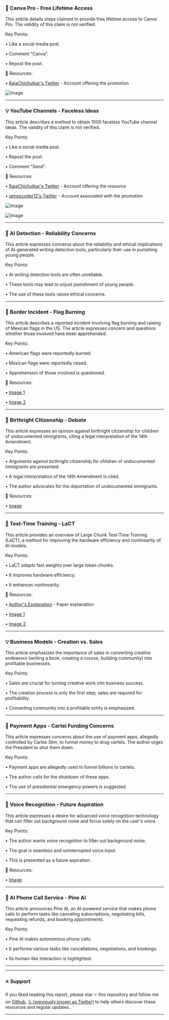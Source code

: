 ### 🚀 Canva Pro - Free Lifetime Access

This article details steps claimed to provide free lifetime access to Canva Pro.  The validity of this claim is not verified.

Key Points:

• Like a social media post.


• Comment "Canva".


• Repost the post.


🔗 Resources:

• [RajaChichulkar's Twitter](https://x.com/RajaChichulkar) -  Account offering the promotion


![Image](https://pbs.twimg.com/media/Gs-NtpHbYAETf2m?format=jpg&name=small)


---

### 💡 YouTube Channels - Faceless Ideas

This article describes a method to obtain 1000 faceless YouTube channel ideas. The validity of this claim is not verified.

Key Points:

• Like a social media post.


• Repost the post.


• Comment "Send".



🔗 Resources:

• [RajaChichulkar's Twitter](https://x.com/RajaChichulkar) - Account offering the resource


• [jamescoder12's Twitter](https://x.com/jamescoder12) - Account associated with the promotion


![Image](https://pbs.twimg.com/media/Gs-MoXuagAAnOIQ?format=jpg&name=small)


![Image](https://pbs.twimg.com/media/Gs20Nc9aoAAg7BQ?format=jpg&name=240x240)


---

### 🤖 AI Detection - Reliability Concerns

This article expresses concerns about the reliability and ethical implications of AI-generated writing detection tools, particularly their use in punishing young people.

Key Points:

• AI writing detection tools are often unreliable.


•  These tools may lead to unjust punishment of young people.


• The use of these tools raises ethical concerns.


---

### 🤖 Border Incident - Flag Burning

This article describes a reported incident involving flag burning and raising of Mexican flags in the US.  The article expresses concern and questions whether those involved have been apprehended.

Key Points:

•  American flags were reportedly burned.


• Mexican flags were reportedly raised.


• Apprehension of those involved is questioned.


🔗 Resources:

• [Image 1](https://pbs.twimg.com/media/Gs92Y4YWAAAyrAA?format=jpg&name=small)


• [Image 2](https://pbs.twimg.com/media/Gs92Y4UWwAAbrG2?format=jpg&name=small)


---

### 🤖 Birthright Citizenship - Debate

This article expresses an opinion against birthright citizenship for children of undocumented immigrants, citing a legal interpretation of the 14th Amendment.

Key Points:

•  Arguments against birthright citizenship for children of undocumented immigrants are presented.


• A legal interpretation of the 14th Amendment is cited.


•  The author advocates for the deportation of undocumented immigrants.


🔗 Resources:

• [Image](https://pbs.twimg.com/media/Gs9CiU-XMAAt55K?format=jpg&name=small)


---

### 🤖 Test-Time Training - LaCT

This article provides an overview of Large Chunk Test-Time Training (LaCT), a method for improving the hardware efficiency and nonlinearity of AI models.

Key Points:

• LaCT adapts fast weights over large token chunks.


• It improves hardware efficiency.


• It enhances nonlinearity.


🔗 Resources:

• [Author's Explanation](https://x.com/tianyuanzhang99/status/1929689575175475409) -  Paper explanation


• [Image 1](https://pbs.twimg.com/media/Gs93eR_WUAAFqZA?format=jpg&name=small)


• [Image 2](https://pbs.twimg.com/amplify_video_thumb/1929681045726941184/img/0ITeP22oy6zQiabw?format=jpg&name=240x240)


---

### 💡 Business Models - Creation vs. Sales

This article emphasizes the importance of sales in converting creative endeavors (writing a book, creating a course, building community) into profitable businesses.

Key Points:

•  Sales are crucial for turning creative work into business success.


•  The creation process is only the first step; sales are required for profitability.


•  Converting community into a profitable entity is emphasized.


---

### 🤖 Payment Apps - Cartel Funding Concerns

This article expresses concerns about the use of payment apps, allegedly controlled by Carlos Slim, to funnel money to drug cartels.  The author urges the President to shut them down.

Key Points:

• Payment apps are allegedly used to funnel billions to cartels.


• The author calls for the shutdown of these apps.


•  The use of presidential emergency powers is suggested.


---

### 🤖 Voice Recognition - Future Aspiration

This article expresses a desire for advanced voice recognition technology that can filter out background noise and focus solely on the user's voice.

Key Points:

•  The author wants voice recognition to filter out background noise.


•  The goal is seamless and uninterrupted voice input.


• This is presented as a future aspiration.


🔗 Resources:

• [Image](https://pbs.twimg.com/media/Gs9hgbvWIAAllJn?format=jpg&name=small)


---

### 🤖 AI Phone Call Service - Pine AI

This article announces Pine AI, an AI-powered service that makes phone calls to perform tasks like canceling subscriptions, negotiating bills, requesting refunds, and booking appointments.

Key Points:

• Pine AI makes autonomous phone calls.


•  It performs various tasks like cancellations, negotiations, and bookings.


• Its human-like interaction is highlighted.


---


---

### ⭐️ Support

If you liked reading this report, please star ⭐️ this repository and follow me on [Github](https://github.com/Drix10), [𝕏 (previously known as Twitter)](https://x.com/DRIX_10_) to help others discover these resources and regular updates.

---